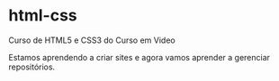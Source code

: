 # html-css
 Curso de HTML5 e CSS3 do Curso em Video 

 Estamos aprendendo a criar sites e agora vamos aprender a gerenciar repositórios.
